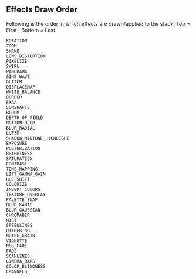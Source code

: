 
## Effects Draw Order <!-- {docsify-ignore} -->

Following is the order in which effects are drawn/applied to the stack:
Top = First | Bottom = Last

```gml
ROTATION
ZOOM
SHAKE
LENS_DISTORTION
PIXELIZE
SWIRL
PANORAMA
SINE_WAVE
GLITCH
DISPLACEMAP
WHITE_BALANCE
BORDER
FXAA
SUNSHAFTS
BLOOM
DEPTH_OF_FIELD
MOTION_BLUR
BLUR_RADIAL
LUT3D
SHADOW_MIDTONE_HIGHLIGHT
EXPOSURE
POSTERIZATION
BRIGHTNESS
SATURATION
CONTRAST
TONE_MAPPING
LIFT_GAMMA_GAIN
HUE_SHIFT
COLORIZE
INVERT_COLORS
TEXTURE_OVERLAY
PALETTE_SWAP
BLUR_KAWAS
BLUR_GAUSSIAN
CHROMABER
MIST
SPEEDLINES
DITHERING
NOISE_GRAIN
VIGNETTE
NES_FADE
FADE
SCANLINES
CINEMA_BARS
COLOR_BLINDNESS
CHANNELS
```
